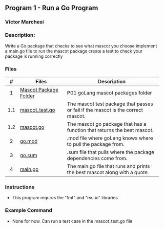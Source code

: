 ## Program 1 - Run a Go Program
### Victor Marchesi
### Description:

Write a Go package that checks to see what mascot you choose implement a main.go file to run the mascot package create a test to check your package is running correctly


### Files

|    #    | Files    | Description                                                                      |
| :---: | -------- |----------------------------------------------------------------------------------|
|    1    | [Mascot Package Folder](./mascot) | P01 goLang mascot packages folder                                                |
|    1.1    | [mascot_test.go](./mascot/mascot_test.go) | The mascot test package that passes or fail if the mascot is the correct mascot. |
|    1.2    | [mascot.go](./mascot/mascot.go) | The mascot go package that has a function that returns the best mascot.          |
|    2    | [go.mod](./go.mod) | .mod file where goLang knows where to pull the package from.                     |
|    3    | [go.sum](./go.sum) | .sum file that pulls where the package dependencies come from.                   |
|    4    | [main.go](./main.go) | The main.go file that runs and prints the best mascot along with a quote.        |




### Instructions

- This program requres the "fmt" and "rsc.io" libraries

### Example Command

- None for now. Can run a test case in the mascot_test.go file
